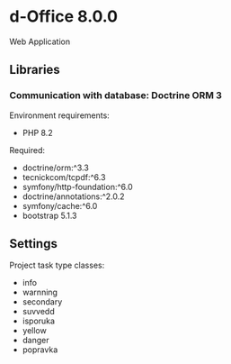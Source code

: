 # d-Office 8.0.0

Web Application

## Libraries

### Communication with database: Doctrine ORM 3

Environment requirements:
* PHP 8.2

Required:
* doctrine/orm:^3.3
* tecnickcom/tcpdf:^6.3
* symfony/http-foundation:^6.0
* doctrine/annotations:^2.0.2
* symfony/cache:^6.0
* bootstrap 5.1.3

## Settings

Project task type classes:
* info
* warnning
* secondary
* suvvedd
* isporuka
* yellow
* danger
* popravka

